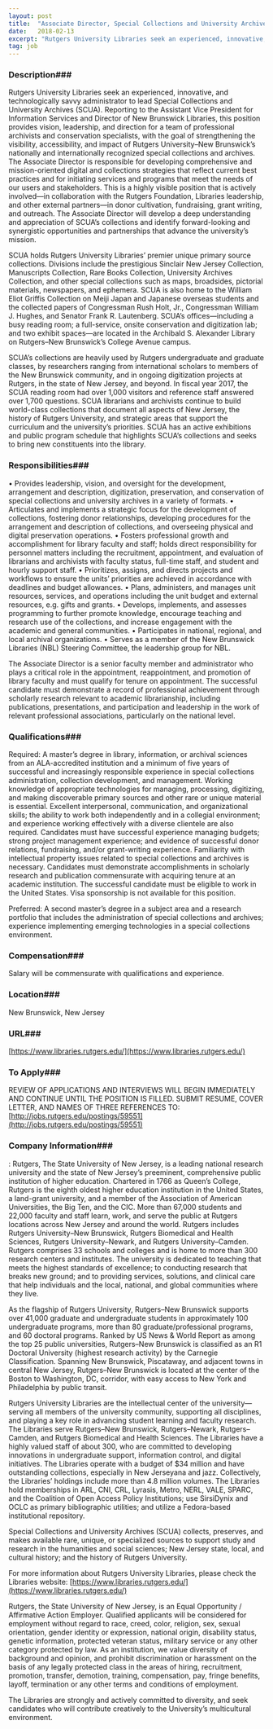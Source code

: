 ```yaml
---
layout: post
title:  "Associate Director, Special Collections and University Archives  - Rutgers University Libraries"
date:   2018-02-13
excerpt: "Rutgers University Libraries seek an experienced, innovative, and technologically savvy administrator to lead Special Collections and University Archives (SCUA). Reporting to the Assistant Vice President for Information Services and Director of New Brunswick Libraries, this position provides vision, leadership, and direction for a team of professional archivists and conservation specialists,..."
tag: job
---
```


### Description###

Rutgers University Libraries seek an experienced, innovative, and technologically savvy administrator to lead Special Collections and University Archives (SCUA). Reporting to the Assistant Vice President for Information Services and Director of New Brunswick Libraries, this position provides vision, leadership, and direction for a team of professional archivists and conservation specialists, with the goal of strengthening the visibility, accessibility, and impact of Rutgers University–New Brunswick’s nationally and internationally recognized special collections and archives. The Associate Director is responsible for developing comprehensive and mission-oriented digital and collections strategies that reflect current best practices and for initiating services and programs that meet the needs of our users and stakeholders. This is a highly visible position that is actively involved—in collaboration with the Rutgers Foundation, Libraries leadership, and other external partners—in donor cultivation, fundraising, grant writing, and outreach. The Associate Director will develop a deep understanding and appreciation of SCUA’s collections and identify forward-looking and synergistic opportunities and partnerships that advance the university’s mission.

SCUA holds Rutgers University Libraries’ premier unique primary source collections. Divisions include the prestigious Sinclair New Jersey Collection, Manuscripts Collection, Rare Books Collection, University Archives Collection, and other special collections such as maps, broadsides, pictorial materials, newspapers, and ephemera. SCUA is also home to the William Eliot Griffis Collection on Meiji Japan and Japanese overseas students and the collected papers of Congressman Rush Holt, Jr., Congressman William J. Hughes, and Senator Frank R. Lautenberg. SCUA’s offices—including a busy reading room; a full-service, onsite conservation and digitization lab; and two exhibit spaces—are located in the Archibald S. Alexander Library on Rutgers–New Brunswick’s College Avenue campus.

SCUA’s collections are heavily used by Rutgers undergraduate and graduate classes, by researchers ranging from international scholars to members of the New Brunswick community, and in ongoing digitization projects at Rutgers, in the state of New Jersey, and beyond. In fiscal year 2017, the SCUA reading room had over 1,000 visitors and reference staff answered over 1,700 questions. SCUA librarians and archivists continue to build world-class collections that document all aspects of New Jersey, the history of Rutgers University, and strategic areas that support the curriculum and the university’s priorities. SCUA has an active exhibitions and public program schedule that highlights SCUA’s collections and seeks to bring new constituents into the library. 



### Responsibilities###

•	Provides leadership, vision, and oversight for the development, arrangement and description, digitization, preservation, and conservation of special collections and university archives in a variety of formats. 
•	Articulates and implements a strategic focus for the development of collections, fostering donor relationships, developing procedures for the arrangement and description of collections, and overseeing physical and digital preservation operations. 
•	Fosters professional growth and accomplishment for library faculty and staff; holds direct responsibility for personnel matters including the recruitment, appointment, and evaluation of librarians and archivists with faculty status, full-time staff, and student and hourly support staff. 
•	Prioritizes, assigns, and directs projects and workflows to ensure the units’ priorities are achieved in accordance with deadlines and budget allowances.
•	Plans, administers, and manages unit resources, services, and operations including the unit budget and external resources, e.g. gifts and grants.
•	Develops, implements, and assesses programming to further promote knowledge, encourage teaching and research use of the collections, and increase engagement with the academic and general communities.
•	Participates in national, regional, and local archival organizations. 
•	Serves as a member of the New Brunswick Libraries (NBL) Steering Committee, the leadership group for NBL.

The Associate Director is a senior faculty member and administrator who plays a critical role in the appointment, reappointment,
and promotion of library faculty and must qualify for tenure on appointment. The successful candidate must demonstrate a record of professional achievement through scholarly research relevant to academic librarianship, including publications, presentations, and participation and leadership in the work of relevant professional associations, particularly on the national level.



### Qualifications###

Required: A master’s degree in library, information, or archival sciences from an ALA-accredited institution and a minimum of five years of successful and increasingly responsible experience in special collections administration, collection development, and management. Working knowledge of appropriate technologies for managing, processing, digitizing, and making discoverable primary sources and other rare or unique material is essential. Excellent interpersonal, communication, and organizational skills; the ability to work both independently and in a collegial environment; and experience working effectively with a diverse clientele are also required. Candidates must have successful experience managing budgets; strong project management experience; and evidence of successful donor relations, fundraising, and/or grant-writing experience. Familiarity with intellectual property issues related to special collections and archives is necessary. Candidates must demonstrate accomplishments in scholarly research and publication commensurate with acquiring tenure at an academic institution. The successful candidate must be eligible to work in the United States. Visa sponsorship is not available for this position. 

Preferred: A second master’s degree in a subject area and a research portfolio that includes the administration of special collections and archives; experience implementing emerging technologies in a special collections environment.



### Compensation###

Salary will be commensurate with qualifications and experience. 


### Location###

New Brunswick, New Jersey


### URL###

[https://www.libraries.rutgers.edu/](https://www.libraries.rutgers.edu/)

### To Apply###

 REVIEW OF APPLICATIONS AND INTERVIEWS WILL BEGIN IMMEDIATELY AND CONTINUE UNTIL THE POSITION IS FILLED. SUBMIT RESUME, COVER LETTER, AND NAMES OF THREE REFERENCES TO:  [http://jobs.rutgers.edu/postings/59551](http://jobs.rutgers.edu/postings/59551)


### Company Information###

: Rutgers, The State University of New Jersey, is a leading national research university and the state of New Jersey’s preeminent, comprehensive public institution of higher education. Chartered in 1766 as Queen’s College, Rutgers is the eighth oldest higher education institution in the United States, a land-grant university, and a member of the Association of American Universities, the Big Ten, and the CIC. More than 67,000 students and 22,000 faculty and staff learn, work, and serve the public at Rutgers locations across New Jersey and around the world. Rutgers includes Rutgers University–New Brunswick, Rutgers Biomedical and Health Sciences, Rutgers University–Newark, and Rutgers University–Camden. Rutgers comprises 33 schools and colleges and is home to more than 300 research centers and institutes. The university is dedicated to teaching that meets the highest standards of excellence; to conducting research that breaks new ground; and to providing services, solutions, and clinical care that help individuals and the local, national, and global communities where they live.

As the flagship of Rutgers University, Rutgers–New Brunswick supports over 41,000 graduate and undergraduate students in approximately 100 undergraduate programs, more than 80 graduate/professional programs, and 60 doctoral programs. Ranked by US News & World Report as among the top 25 public universities, Rutgers–New Brunswick is classified as an R1 Doctoral University (highest research activity) by the Carnegie Classification. Spanning New Brunswick, Piscataway, and adjacent towns in central New Jersey, Rutgers–New Brunswick is located at the center of the Boston to Washington, DC, corridor, with easy access to New York and Philadelphia by public transit.

Rutgers University Libraries are the intellectual center of the university—serving all members of the university community, supporting all disciplines, and playing a key role in advancing student learning and faculty research. The Libraries serve Rutgers–New Brunswick, Rutgers–Newark, Rutgers–Camden, and Rutgers Biomedical and Health Sciences. The Libraries have a highly valued staff of about 300, who are committed to developing innovations in undergraduate support, information control, and digital initiatives. The Libraries operate with a budget of $34 million and have outstanding collections, especially in New Jerseyana and jazz. Collectively, the Libraries’ holdings include more than 4.8 million volumes. The Libraries hold memberships in ARL, CNI, CRL, Lyrasis, Metro, NERL, VALE, SPARC, and the Coalition of Open Access Policy Institutions; use SirsiDynix and OCLC as primary bibliographic utilities; and utilize a Fedora-based institutional repository.

Special Collections and University Archives (SCUA) collects, preserves, and makes available rare, unique, or specialized sources to support study and research in the humanities and social sciences; New Jersey state, local, and cultural history; and the history of Rutgers University.

For more information about Rutgers University Libraries, please check the Libraries website: [https://www.libraries.rutgers.edu/](https://www.libraries.rutgers.edu/)

Rutgers, the State University of New Jersey, is an Equal Opportunity / Affirmative Action Employer. Qualified applicants will be considered for employment without regard to race, creed, color, religion, sex, sexual orientation, gender identity or expression, national origin, disability status, genetic information, protected veteran status, military service or any other category protected by law. As an institution, we value diversity of background and opinion, and prohibit discrimination or harassment on the basis of any legally protected class in the areas of hiring, recruitment, promotion, transfer, demotion, training, compensation, pay, fringe benefits, layoff, termination or any other
terms and conditions of employment.

The Libraries are strongly and actively committed to diversity, and seek candidates who will contribute 
creatively to the University’s multicultural environment.






